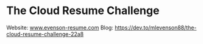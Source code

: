 # The Cloud Resume Challenge

Website: www.evenson-resume.com
Blog: https://dev.to/mlevenson88/the-cloud-resume-challenge-22a8